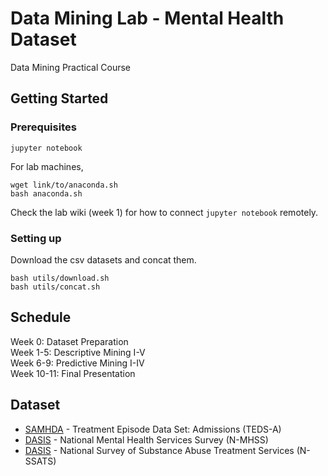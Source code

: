 # Data Mining Lab - Mental Health Dataset

Data Mining Practical Course

## Getting Started


### Prerequisites


```
jupyter notebook
```

For lab machines,    

```
wget link/to/anaconda.sh
bash anaconda.sh
```
Check the lab wiki (week 1) for how to connect `jupyter notebook` remotely.

### Setting up

Download the csv datasets and concat them. 
```
bash utils/download.sh
bash utils/concat.sh 
```

## Schedule
Week 0: Dataset Preparation   
Week 1-5: Descriptive Mining I-V   
Week 6-9: Predictive Mining I-IV   
Week 10-11: Final Presentation   

## Dataset

* [SAMHDA](http://datafiles.samhsa.gov/study-series/treatment-episode-data-set-admissions-teds-nid13518) - Treatment Episode Data Set: Admissions (TEDS-A)
* [DASIS](https://wwwdasis.samhsa.gov/dasis2/nmhss.htm) - National Mental Health Services Survey (N-MHSS)
* [DASIS](https://wwwdasis.samhsa.gov/dasis2/nssats.htm) - National Survey of Substance Abuse Treatment Services
(N-SSATS)


